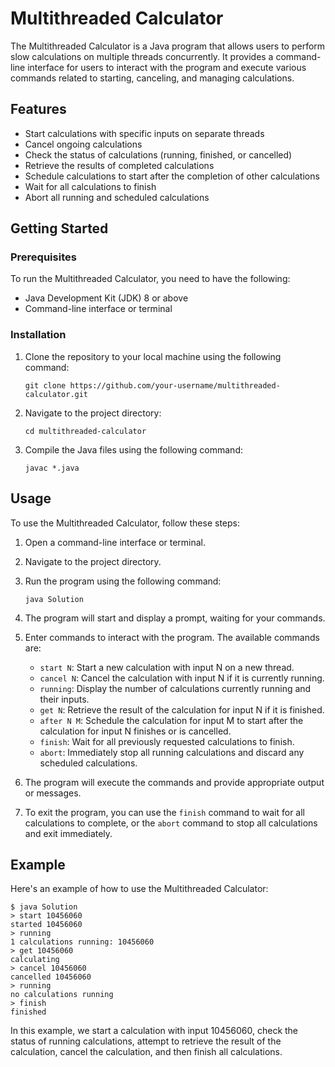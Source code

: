 # Multithreaded Calculator

The Multithreaded Calculator is a Java program that allows users to perform slow calculations on multiple threads concurrently. It provides a command-line interface for users to interact with the program and execute various commands related to starting, canceling, and managing calculations.

## Features

- Start calculations with specific inputs on separate threads
- Cancel ongoing calculations
- Check the status of calculations (running, finished, or cancelled)
- Retrieve the results of completed calculations
- Schedule calculations to start after the completion of other calculations
- Wait for all calculations to finish
- Abort all running and scheduled calculations

## Getting Started

### Prerequisites

To run the Multithreaded Calculator, you need to have the following:

- Java Development Kit (JDK) 8 or above
- Command-line interface or terminal

### Installation

1. Clone the repository to your local machine using the following command:
   ```
   git clone https://github.com/your-username/multithreaded-calculator.git
   ```

2. Navigate to the project directory:
   ```
   cd multithreaded-calculator
   ```

3. Compile the Java files using the following command:
   ```
   javac *.java
   ```

## Usage

To use the Multithreaded Calculator, follow these steps:

1. Open a command-line interface or terminal.

2. Navigate to the project directory.

3. Run the program using the following command:
   ```
   java Solution
   ```

4. The program will start and display a prompt, waiting for your commands.

5. Enter commands to interact with the program. The available commands are:
   - `start N`: Start a new calculation with input N on a new thread.
   - `cancel N`: Cancel the calculation with input N if it is currently running.
   - `running`: Display the number of calculations currently running and their inputs.
   - `get N`: Retrieve the result of the calculation for input N if it is finished.
   - `after N M`: Schedule the calculation for input M to start after the calculation for input N finishes or is cancelled.
   - `finish`: Wait for all previously requested calculations to finish.
   - `abort`: Immediately stop all running calculations and discard any scheduled calculations.

6. The program will execute the commands and provide appropriate output or messages.

7. To exit the program, you can use the `finish` command to wait for all calculations to complete, or the `abort` command to stop all calculations and exit immediately.

## Example

Here's an example of how to use the Multithreaded Calculator:

```
$ java Solution
> start 10456060
started 10456060
> running
1 calculations running: 10456060
> get 10456060
calculating
> cancel 10456060
cancelled 10456060
> running
no calculations running
> finish
finished
```

In this example, we start a calculation with input 10456060, check the status of running calculations, attempt to retrieve the result of the calculation, cancel the calculation, and then finish all calculations.
